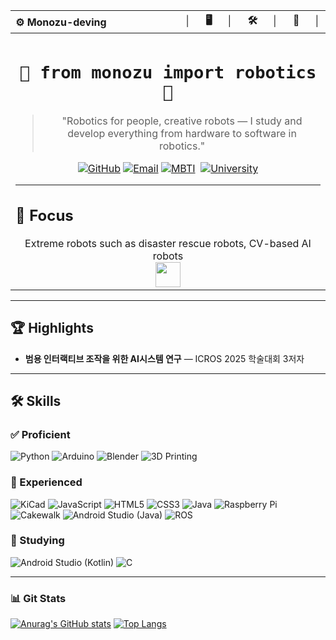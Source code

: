 <div align="center">
  <table>
    <thead>
      <tr>
        <th align="left">⚙️ Monozu-deving</th>
        <th align="right">│⠀⠀🖥️⠀⠀│⠀⠀🛠️⠀⠀│⠀⠀🤖⠀⠀│</th>
      </tr>
    </thead>
    <tbody>
      <tr align="center">
        <td colspan="2">
          <h1>
            <code>🎲 from monozu import robotics 🤖</code>
          </h1>
          <blockquote>"Robotics for people, creative robots — I study and develop everything from hardware to software in robotics."</blockquote>
          <a href="https://github.com/monozu-deving"><img src="https://img.shields.io/badge/GitHub-100000?style=flat&amp;logo=github&amp;logoColor=white" alt="GitHub"></a>
          <a href="mailto:monozu.deving@gmail.com"><img src="https://img.shields.io/badge/Email-Contact-blue?style=flat&amp;logo=gmail&amp;logoColor=white" alt="Email"></a>
          <a href="https://www.16personalities.com/ko/결과/intj-a/m/9xhhavnkm?utm_source=results-assertive-architect&amp;utm_medium=email&amp;utm_campaign=ko&amp;utm_content=view-results"><img src="https://img.shields.io/badge/MBTI-INTJ-8E44AD?style=flat" alt="MBTI"></a>
          <img src="https://komarev.com/ghpvc/?username=monozu-deving&amp;color=green" alt="">
          <a href=""><img src="https://img.shields.io/badge/Sejong_University-A31F34?style=flat&amp;logo=academia&amp;logoColor=white" alt="University"></a>
          <hr>
          <h2 align="left">🎯 Focus</h2>
          Extreme robots such as disaster rescue robots, CV-based AI robots
          <br>
          <img height="40" src="https://img.shields.io/badge/Python-3776AB?style=flat&logo=python />
          <img width="12" />
          <br>
        </td>
      </tr>
    </tbody>
  </table>
</div>

---

## 🏆 Highlights  

- **범용 인터랙티브 조작을 위한 AI시스템 연구** — ICROS 2025 학술대회 3저자

---

## 🛠️ Skills

### ✅ Proficient

![Python](https://img.shields.io/badge/Python-3776AB?style=flat&logo=python&logoColor=white)
![Arduino](https://img.shields.io/badge/Arduino-00979D?style=flat&logo=arduino&logoColor=white)
![Blender](https://img.shields.io/badge/Blender-F5792A?style=flat&logo=blender&logoColor=white)
![3D Printing](https://img.shields.io/badge/3D_Printing-FF6F00?style=flat&logo=open3d&logoColor=white)

### 🔷 Experienced

![KiCad](https://img.shields.io/badge/KiCad-314CB6?style=flat&logo=kicad&logoColor=white)
![JavaScript](https://img.shields.io/badge/JavaScript-F7DF1E?style=flat&logo=javascript&logoColor=black)
![HTML5](https://img.shields.io/badge/HTML5-E34F26?style=flat&logo=html5&logoColor=white)
![CSS3](https://img.shields.io/badge/CSS3-1572B6?style=flat&logo=css3&logoColor=white)
![Java](https://img.shields.io/badge/Java-007396?style=flat&logo=openjdk&logoColor=white)
![Raspberry Pi](https://img.shields.io/badge/Raspberry_Pi-A22846?style=flat&logo=raspberrypi&logoColor=white)
![Cakewalk](https://img.shields.io/badge/Cakewalk-F5792A?style=flat&logo=bandlab&logoColor=white)
![Android Studio (Java)](https://img.shields.io/badge/Android_Studio-3DDC84?style=flat&logo=android&logoColor=white)
![ROS](https://img.shields.io/badge/ROS-22314E?logo=ros&logoColor=white)

### 🧪 Studying

![Android Studio (Kotlin)](https://img.shields.io/badge/Kotlin-7F52FF?style=flat&logo=kotlin&logoColor=white)
![C](https://img.shields.io/badge/C-00599C?style=flat&logo=c&logoColor=white)

---

### 📊 Git Stats  

[![Anurag's GitHub stats](https://github-readme-stats.vercel.app/api?username=monozu-deving&show_icons=true&theme=one_dark_pro&rank_icon=github)](https://github.com/anuraghazra/github-readme-stats)
[![Top Langs](https://github-readme-stats.vercel.app/api/top-langs/?username=monozu-deving&layout=compact&theme=one_dark_pro)](https://github.com/anuraghazra/github-readme-stats)

<!--
**monozu-deving/monozu-deving** is a ✨ _special_ ✨ repository because its `README.md` (this file) appears on your GitHub profile.

Here are some ideas to get you started:

- 🔭 I’m currently working on ...
- 🌱 I’m currently learning ...
- 👯 I’m looking to collaborate on ...
- 🤔 I’m looking for help with ...
- 💬 Ask me about ...
- 📫 How to reach me: ...
- 😄 Pronouns: ...
- ⚡ Fun fact: ...
-->
